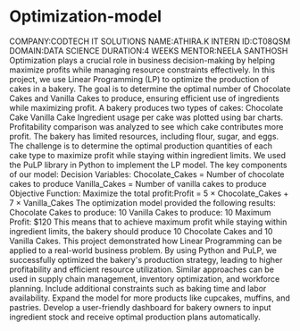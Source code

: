 # Optimization-model
COMPANY:CODTECH IT SOLUTIONS 
NAME:ATHIRA.K
INTERN ID:CT08QSM
DOMAIN:DATA SCIENCE
DURATION:4 WEEKS
MENTOR:NEELA SANTHOSH\
Optimization plays a crucial role in business decision-making by helping maximize profits while managing resource constraints effectively. In this project, we use Linear Programming (LP) to optimize the production of cakes in a bakery. The goal is to determine the optimal number of Chocolate Cakes and Vanilla Cakes to produce, ensuring efficient use of ingredients while maximizing profit.
A bakery produces two types of cakes:
Chocolate Cake
Vanilla Cake
Ingredient usage per cake was plotted using bar charts.
Profitability comparison was analyzed to see which cake contributes more profit.
The bakery has limited resources, including flour, sugar, and eggs. The challenge is to determine the optimal production quantities of each cake type to maximize profit while staying within ingredient limits.
We used the PuLP library in Python to implement the LP model. The key components of our model:
Decision Variables:
Chocolate_Cakes = Number of chocolate cakes to produce
Vanilla_Cakes = Number of vanilla cakes to produce
Objective Function:
Maximize the total profit:Profit = 5 × Chocolate_Cakes + 7 × Vanilla_Cakes
The optimization model provided the following results:
Chocolate Cakes to produce: 10
Vanilla Cakes to produce: 10
Maximum Profit: $120
This means that to achieve maximum profit while staying within ingredient limits, the bakery should produce 10 Chocolate Cakes and 10 Vanilla Cakes.
This project demonstrated how Linear Programming can be applied to a real-world business problem. By using Python and PuLP, we successfully optimized the bakery's production strategy, leading to higher profitability and efficient resource utilization. Similar approaches can be used in supply chain management, inventory optimization, and workforce planning.
Include additional constraints such as baking time and labor availability.
Expand the model for more products like cupcakes, muffins, and pastries.
Develop a user-friendly dashboard for bakery owners to input ingredient stock and receive optimal production plans automatically.




